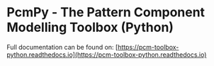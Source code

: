 # PcmPy - The Pattern Component Modelling Toolbox (Python) 

Full documentation can be found on:
[https://pcm-toolbox-python.readthedocs.io](https://pcm-toolbox-python.readthedocs.io)
